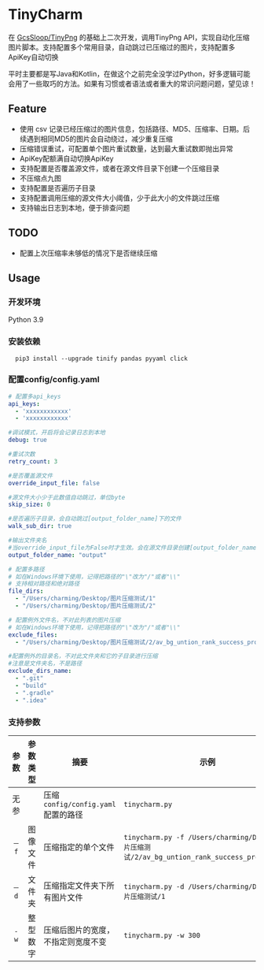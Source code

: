 # TinyCharm

在 [GcsSloop/TinyPng](https://github.com/GcsSloop/TinyPng) 的基础上二次开发，调用TinyPng
API，实现自动化压缩图片脚本。支持配置多个常用目录，自动跳过已压缩过的图片，支持配置多ApiKey自动切换

平时主要都是写Java和Kotlin，在做这个之前完全没学过Python，好多逻辑可能会用了一些取巧的方法。如果有习惯或者语法或者重大的常识问题问题，望见谅！

## Feature

- 使用 csv 记录已经压缩过的图片信息，包括路径、MD5、压缩率、日期。后续遇到相同MD5的图片会自动绕过，减少重复压缩
- 压缩错误重试，可配置单个图片重试数量，达到最大重试数即抛出异常
- ApiKey配额满自动切换ApiKey
- 支持配置是否覆盖源文件，或者在源文件目录下创建一个压缩目录
- 不压缩点九图
- 支持配置是否遍历子目录
- 支持配置调用压缩的源文件大小阈值，少于此大小的文件跳过压缩
- 支持输出日志到本地，便于排查问题

## TODO

- 配置上次压缩率未够低的情况下是否继续压缩

## Usage

### 开发环境

Python 3.9

### 安装依赖

```shell
  pip3 install --upgrade tinify pandas pyyaml click
```

### 配置config/config.yaml

```yaml
# 配置多api_keys
api_keys:
  - 'xxxxxxxxxxxx'
  - 'xxxxxxxxxxxx'

#调试模式，开启将会记录日志到本地
debug: true

#重试次数
retry_count: 3

#是否覆盖源文件
override_input_file: false

#源文件大小少于此数值自动跳过，单位byte
skip_size: 0

#是否遍历子目录，会自动跳过[output_folder_name]下的文件
walk_sub_dir: true

#输出文件夹名
#当override_input_file为False时才生效。会在源文件目录创建[output_folder_name]文件夹
output_folder_name: "output"

# 配置多路径
# 如在Windows环境下使用，记得把路径的"\"改为"/"或者"\\"
# 支持相对路径和绝对路径
file_dirs:
  - "/Users/charming/Desktop/图片压缩测试/1"
  - "/Users/charming/Desktop/图片压缩测试/2"

# 配置例外文件名，不对此列表的图片压缩
# 如在Windows环境下使用，记得把路径的"\"改为"/"或者"\\"
exclude_files:
  - "/Users/charming/Desktop/图片压缩测试/2/av_bg_untion_rank_success_promote.png"

#配置例外的目录名，不对此文件夹和它的子目录进行压缩
#注意是文件夹名，不是路径
exclude_dirs_name:
  - ".git"
  - "build"
  - ".gradle"
  - ".idea"

```

### 支持参数


|  参数  | 参数类型 | 摘要                          | 示例                                                                                       |
|:----:|------|-----------------------------|------------------------------------------------------------------------------------------|
|  无参  |      | 压缩`config/config.yaml`配置的路径 | `tinycharm.py`                                                                           |
| `－f` | 图像文件 | 压缩指定的单个文件                   | `tinycharm.py -f /Users/charming/Desktop/图片压缩测试/2/av_bg_untion_rank_success_promote.png` |
| `－d` | 文件夹  | 压缩指定文件夹下所有图片文件              | `tinycharm.py -d /Users/charming/Desktop/图片压缩测试/1`                                       |
| `-w` | 整型数字 | 压缩后图片的宽度，不指定则宽度不变           | `tinycharm.py -w 300`                                                                    |


